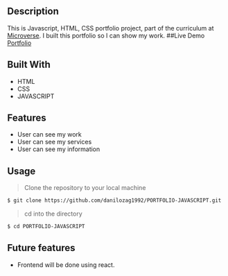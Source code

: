 
## Description
This is Javascript, HTML, CSS portfolio project, part of the curriculum at [Microverse](https://www.microverse.org/). I built this portfolio so I can show my work.
##Live Demo
[Portfolio](https://young-beach-64166.herokuapp.com/#services)
## Built With
- HTML
- CSS
- JAVASCRIPT

## Features
- User can see my work
- User can see my services
- User can see my information
## Usage

> Clone the repository to your local machine

```sh
$ git clone https://github.com/danilozag1992/PORTFOLIO-JAVASCRIPT.git
```
> cd into the directory

```sh
$ cd PORTFOLIO-JAVASCRIPT
```
## Future features
- Frontend will be done using react.
